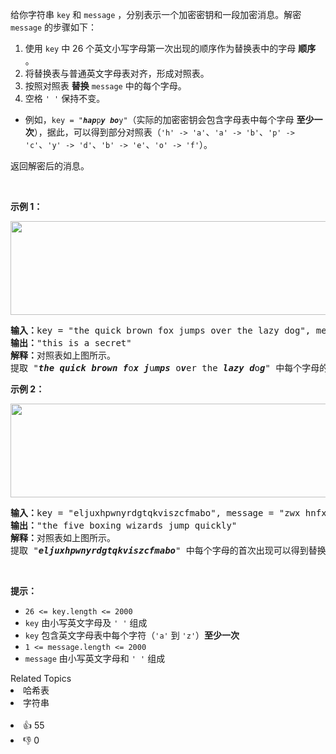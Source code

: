 <p>给你字符串 <code>key</code> 和 <code>message</code> ，分别表示一个加密密钥和一段加密消息。解密 <code>message</code> 的步骤如下：</p>

<ol> 
 <li>使用 <code>key</code> 中 26 个英文小写字母第一次出现的顺序作为替换表中的字母 <strong>顺序</strong> 。</li> 
 <li>将替换表与普通英文字母表对齐，形成对照表。</li> 
 <li>按照对照表 <strong>替换</strong> <code>message</code> 中的每个字母。</li> 
 <li>空格 <code>' '</code> 保持不变。</li> 
</ol>

<ul> 
 <li>例如，<code>key = "<em><strong>hap</strong></em>p<em><strong>y</strong></em> <em><strong>bo</strong></em>y"</code>（实际的加密密钥会包含字母表中每个字母 <strong>至少一次</strong>），据此，可以得到部分对照表（<code>'h' -&gt; 'a'</code>、<code>'a' -&gt; 'b'</code>、<code>'p' -&gt; 'c'</code>、<code>'y' -&gt; 'd'</code>、<code>'b' -&gt; 'e'</code>、<code>'o' -&gt; 'f'</code>）。</li> 
</ul>

<p>返回解密后的消息。</p>

<p>&nbsp;</p>

<p><strong>示例 1：</strong></p>

<p><img alt="" src="https://assets.leetcode.com/uploads/2022/05/08/ex1new4.jpg" style="width: 752px; height: 150px;" /></p>

<pre>
<strong>输入：</strong>key = "the quick brown fox jumps over the lazy dog", message = "vkbs bs t suepuv"
<strong>输出：</strong>"this is a secret"
<strong>解释：</strong>对照表如上图所示。
提取 "<em><strong>the</strong></em> <em><strong>quick</strong></em> <em><strong>brown</strong></em> <em><strong>f</strong></em>o<em><strong>x</strong></em> <em><strong>j</strong></em>u<em><strong>mps</strong></em> o<em><strong>v</strong></em>er the <em><strong>lazy</strong></em> <em><strong>d</strong></em>o<em><strong>g</strong></em>" 中每个字母的首次出现可以得到替换表。
</pre>

<p><strong>示例 2：</strong></p>

<p><img alt="" src="https://assets.leetcode.com/uploads/2022/05/08/ex2new.jpg" style="width: 754px; height: 150px;" /></p>

<pre>
<strong>输入：</strong>key = "eljuxhpwnyrdgtqkviszcfmabo", message = "zwx hnfx lqantp mnoeius ycgk vcnjrdb"
<strong>输出：</strong>"the five boxing wizards jump quickly"
<strong>解释：</strong>对照表如上图所示。
提取 "<em><strong>eljuxhpwnyrdgtqkviszcfmabo</strong></em>" 中每个字母的首次出现可以得到替换表。
</pre>

<p>&nbsp;</p>

<p><strong>提示：</strong></p>

<ul> 
 <li><code>26 &lt;= key.length &lt;= 2000</code></li> 
 <li><code>key</code> 由小写英文字母及 <code>' '</code> 组成</li> 
 <li><code>key</code> 包含英文字母表中每个字符（<code>'a'</code> 到 <code>'z'</code>）<strong>至少一次</strong></li> 
 <li><code>1 &lt;= message.length &lt;= 2000</code></li> 
 <li><code>message</code> 由小写英文字母和 <code>' '</code> 组成</li> 
</ul>

<div><div>Related Topics</div><div><li>哈希表</li><li>字符串</li></div></div><br><div><li>👍 55</li><li>👎 0</li></div>